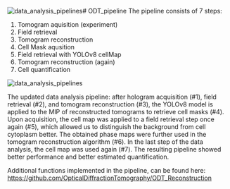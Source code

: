 ![data_analysis_pipelines](https://github.com/user-attachments/assets/5e283225-502b-443a-b097-f0ed6dfea0aa)# ODT_pipeline
The pipeline consists of 7 steps:
1) Tomogram aquisition (experiment)
2) Field retrieval
3) Tomogram reconstruction
4) Cell Mask aqusition
5) Field retrieval with YOLOv8 cellMap
6) Tomogram reconstruction (again)
7) Cell quantification

![data_analysis_pipelines](https://github.com/user-attachments/assets/4ee9cb43-4416-4bb8-a626-ffcbc5fbc3ce)


The updated data analysis pipeline: after hologram acquisition (#1), field retrieval (#2), and tomogram reconstruction (#3), the YOLOv8 model is applied to the MIP of reconstructed tomograms to retrieve cell masks (#4). Upon acquisition, the cell map was applied to a field retrieval step once again (#5), which allowed us to distinguish the background from cell cytoplasm better. The obtained phase maps were further used in the tomogram reconstruction algorithm (#6). In the last step of the data analysis, the cell map was used again (#7). The resulting pipeline showed better performance and better estimated quantification.

Additional functions implemented in the pipeline, can be found here: https://github.com/OpticalDiffractionTomography/ODT_Reconstruction 
